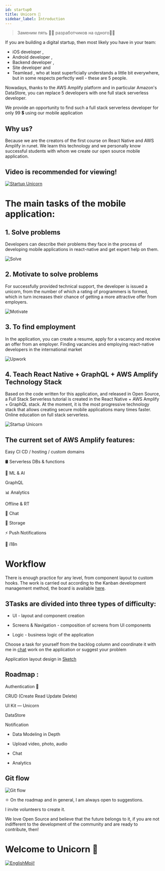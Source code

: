 ```yaml
---
id: startup0
title: Unicorn 🦄
sidebar_label: Introduction
---
```



> Заменим пять ✋🏻 разработчиков на одного☝🏻

If you are building a digital startup, then most likely you have in your team:

- iOS developer  ,
- Android developer ,
- Backend developer  ,
- Site developer      and
- Teamlead     , who at least superficially understands a little bit everywhere, but in some respects perfectly well - these are 5 people.

Nowadays, thanks to the AWS Amplify platform and in particular Amazon's DataStore, you can replace 5 developers with one full stack serverless developer.

We provide an opportunity to find such a full stack serverless developer for only 99 💲 using our mobile application

## Why us?

Because we are the creators of the first course on React Native and AWS Amplify in runet. We learn this technology and we personally know successful students with whom we create our open source mobile application.

## Video is recommended for viewing!

[![Startup Unicorn](/img/startup/startup-00.gif)](https://youtu.be/r4wuKgh-oQM)

# The main tasks of the mobile application:

## 1. Solve problems

Developers can describe their problems they face in the process of developing mobile applications in react-native and get expert help on them.

![Solve](https://miro.medium.com/max/4800/1*ZNf3yYJJ80-UZwBZeretYg.png)

## 2. Motivate to solve problems

For successfully provided technical support, the developer is issued a unicorn, from the number of which a rating of programmers is formed, which in turn increases their chance of getting a more attractive offer from employers.

![Motivate](https://miro.medium.com/max/4800/1*_BqhdLvRmLX4YN7rx5cWKA.png)

## 3. To find employment

In the application, you can create a resume, apply for a vacancy and receive an offer from an employer.
Finding vacancies and employing react-native developers in the international market

![Upwork](https://miro.medium.com/max/4800/1*RtVlTuN3yJw33SL8KT4Y4g.png)

## 4. Teach React Native + GraphQL + AWS Amplify Technology Stack

Based on the code written for this application, and released in Open Source, a Full Stack Serverless tutorial is created in the React Native + AWS Amplify + GraphQL stack. At the moment, it is the most progressive technology stack that allows creating secure mobile applications many times faster.
Online education on full stack serverless.

![Startup Unicorn](/img/startup/startup-01.png)

## The current set of AWS Amplify features:

 Easy CI CD / hosting / custom domains

🛢 Serverless DBs & functions

🤖 ML & AI

  GraphQL

📊 Analytics

   Offline & RT

📣 Chat

🕋 Storage

⚡️ Push Notifications

🤖 i18n

# Workflow

There is enough practice for any level, from component layout to custom hooks.
The work is carried out according to the Kanban development management method, the board is available [here](https://github.com/react-native-village/aws-amplify-react-hooks/projects/1).

## ЗTasks are divided into three types of difficulty:

- UI - layout and component creation

- Screens & Navigation - composition of screens from UI components

- Logic - business logic of the application

Choose a task for yourself from the backlog column and coordinate it with me in [chat](https://teleg.run/reactnativeunicorn) work on the application or suggest your problem

Application layout design in [Sketch](https://www.dropbox.com/s/ixqgri05i2mtu6p/%D0%94%D0%B8%D0%BC%D0%BA%D0%B0%D0%A0%D0%B5%D0%B0%D0%BA%D1%82%D0%BD%D0%B0%D1%82%D0%B8%D0%B2%D0%BD%D1%8B%D0%B9.sketch?dl=0)

## Roadmap :

 Authentication 🔐

 CRUD (Create Read Update Delete)

 UI Kit — Unicorn

 DataStore

 Notification

- Data Modeling in Depth

- Upload video, photo, audio

- Chat

- Analytics

## Git flow

![Git flow](https://miro.medium.com/max/4800/1*ZMRPUha7OmbCJB0YvY9Bhg.png)

⚛️ On the roadmap and in general, I am always open to suggestions.

I invite volunteers to create it.

We love Open Source and believe that the future belongs to it, if you are not indifferent to the development of the community and are ready to contribute, then!

# Welcome to Unicorn 🦄

[![EnglishMoji!](/img/logo/englishmoji.png)](https://apps.apple.com/kz/app/englishmoji/id6450254885)

